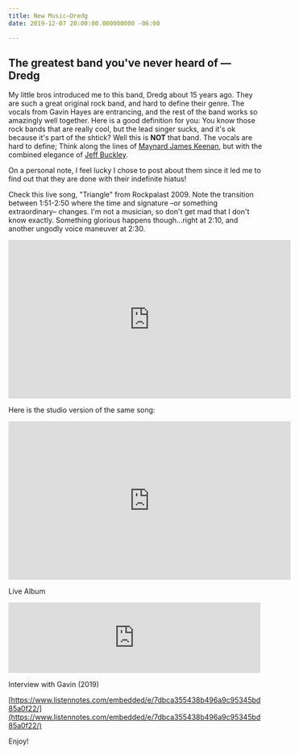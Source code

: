 ```yaml
---
title: New Music—Dredg
date: 2019-12-07 20:00:00.000000000 -06:00

---
```


## The greatest band you've never heard of —Dredg

My little bros introduced me to this band, Dredg about 15 years ago. They are such a great original rock band, and hard to define their genre. The vocals from Gavin Hayes are entrancing, and the rest of the band works so amazingly well together. Here is a good definition for you: You know those rock bands that are really cool, but the lead singer sucks, and it's ok because it's part of the shtick? Well this is __NOT__ that band. The vocals are hard to define; Think along the lines of [Maynard James Keenan](https://en.wikipedia.org/wiki/Maynard_James_Keenan), but with the combined elegance of [Jeff Buckley](https://youtu.be/y8AWFf7EAc4). 

On a personal note, I feel lucky I chose to post about them since it led me to find out that they are done with their indefinite hiatus!

Check this live song, "Triangle" from Rockpalast 2009. Note the transition between 1:51-2:50 where the time and signature –or something extraordinary– changes. I'm not a musician, so don't get mad that I don't know exactly. Something glorious happens though...right at 2:10, and another ungodly voice maneuver at 2:30.


<iframe width="560" height="315" src="https://www.youtube.com/embed/lKn8v_ntboQ" frameborder="0" allow="accelerometer; autoplay; encrypted-media; gyroscope; picture-in-picture" allowfullscreen></iframe>


Here is the studio version of the same song:
<iframe width="560" height="315" src="https://www.youtube.com/embed/8J7176pgyAc" frameborder="0" allow="accelerometer; autoplay; encrypted-media; gyroscope; picture-in-picture" allowfullscreen></iframe>


Live Album
<iframe src="https://archive.org/embed/dredg2005-08-06.SBD.flac16" width="500" height="140" frameborder="0" webkitallowfullscreen="true" mozallowfullscreen="true" allowfullscreen></iframe>


Interview with Gavin (2019)

[https://www.listennotes.com/embedded/e/7dbca355438b496a9c95345bd85a0f22/](https://www.listennotes.com/embedded/e/7dbca355438b496a9c95345bd85a0f22/)

Enjoy!
